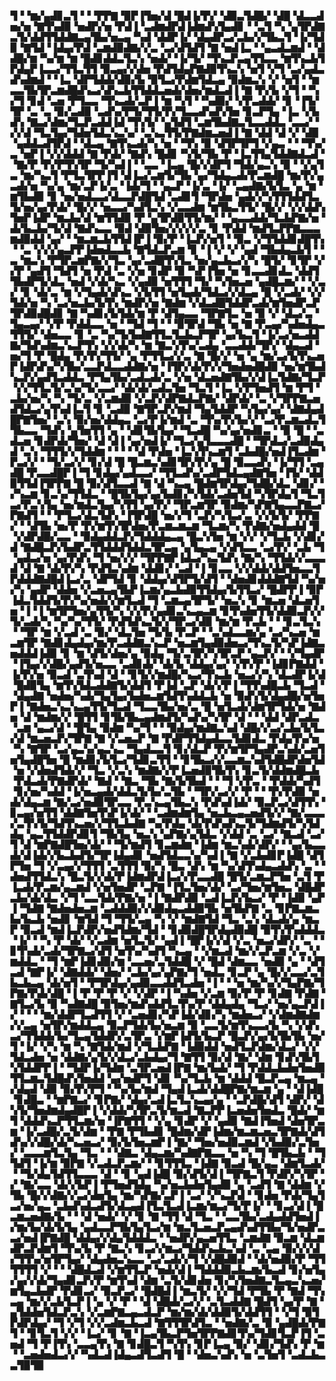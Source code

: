 ▜▝▝▆▞▄▟▊▃▜▝▝▝▛▛▇▝▉▛▐▜▅▞▟▝█▟▐▞▛▞▝▟▉▃▜▟█▞▝▟█▝▟▃▃▟▅▞▅▝▇▜▚▟▉▝▅▟▛▞▅▝▛▟▐▝▃▟▆▟▛▟▐▟▆▟▚▜▄▟▊▝▝▃▜▝▚▝▄▜▛▟▇▃▜▞▟▟▜▜▟▟▇▃▄▜▙▞▅▃▄▝▚▟▝▟▟▛▐▞▝▟▄▟▛▃▞▃▙▞▞▜▙▃▜▝▐▞▜▟▉▝▇▜▟▝▐▟▄▞▛▟▝▃▆▟▉▟▇▞▞▃▝▃▞▟▜▟▜▝▇▝▅▟▐▃▝▝▄▃▟▃▆▟▝▝▟▟█▞▆▝▚▞▆▝▆▝█▟▊▟▟▃▜▃▚▝▅▟▞▝▐▞▜▞▝▜▚▃▛▃▄▜▜▃▃▝▆▜▚▃▙▜▛▟▄▛▐▃▃▞▜▜▃▜▜▝▉▃▄▞▞▟▅▝▛▟▜▟▄▛▇▟▉▜▚▃▚▝▅▜▝▞▜▝▃▞▄▟▃▟▚▟▆▟▝▝▐▃▝▟▛▜▟▟▞▟▉▞▙▝▉▜▃▞▛▟▆▜▟▃▄▝▉▟▆▃▚▝▞▝▅▜▝▝▆▃▃▜▙▜▛▃▆▟█▟▚▃▞▟▚▃▙▜▜▟▟▃▅▟▞▟▅▞▆▟▃▟▐▝▇▝▛▞▙▝▞▜▝▝▚▞▜▝▊▟▝▃▅▝▛▜▃▃▝▜▚▃▟▞▃▛▐▝▆▝▚▜▝▝▚▟▉▞▝▞▛▃▟▟▞▝▊▝▐▜▞▜▛▝▃▝▃▝▉▞▃▟▉▝▃▟▚▞▛▜▞▜▜▞▛▞▜▃▃▟▚▟▚▜▅▝▊▃▛▜▄▝▐▃▝▞▙▟▚▝▇▃▞▟▆▞▜▃▛▃▟▟▐▟▝▜▚▜▞▝▄▜▟▜▝▃▆▜▙▟▇▃▜▃▃▟▟▃▝▃▃▞▝▞▞▟▝▜▃▜▄▞▜▟▅▜▟▃▚▃▚▞▝▃▚▃▜▜▞▛▇▟▆▃▅▟▐▝▇▝▟▟▝▟▝▞▝▟▉▝▄▟▟▃▟▜▛▟▝▝▟▃▄▝▇▜▚▃▟▞▚▝▅▝▝▜▚▝▉▝▟▜▛▜▛▜▝▞▄▃▝▝▝▜▚▞▃▝▅▛▐▝▞▞▟▟▟▝▇▝▛▟▞▝▇▟▚▝█▟▊▝▚▜▞▜▙▝▛▝▐▃▜▜▄▜▟▟▇▟▃▟▝▝▇▞▛▝▛▞▛▜▚▜▛▝▜▞▚▟▐▝▝▃▃▝▐▃▄▝█▞▞▟▛▜▝▜▟▞▄▃▚▝▉▝▝▞▄▜▃▝▆▞▚▃▜▝▛▜▃▜▛▛▐▜▝▟▐▃▞▃▆▜▞▜▙▝▄▞▜▟▄▃▟▞▛▃▆▟█▝▆▞▛▞▄▃▟▞▅▝▚▞▄▝▆▞▃▛▐▞▃▝▐▟▞▜▝▝▄▃▛▝▐▞▃▝▐▞▝▃▄▟▇▞▙▜▃▝▄▝▆▝▆▜▙▟▉▝▊▝▅▞▅▟▃▃▞▟▃▃▛▟█▜▟▝▃▟▊▜▝▜▛▟▅▝▄▟▞▞▚▜▜▜▟▟▜▃▜▞▅▞▄▞▛▟▞▝█▞▞▝▅▃▃▞▚▟▜▃▚▝▞▃▃▟▆▝▆▜▙▃▜▜▞▝█▞▞▝▞▞▟▟▚▜▅▛▐▟▛▝▆▃▙▞▟▝▆▜▜▟▉▝▛▝▄▜▛▟▉▜▜▞▆▞▝▝▄▃▃▟▟▞▜▃▙▛▇▞▅▝▟▞▙▃▙▞▜▞▟▝▇▟▚▃▃▝▉▟▝▟▉▜▅▞▞▞▞▞▃▝▊▝▛▟▟▝▆▟▜▃▛▛▇▃▃▃▆▟▉▟▟▝▄▞▝▝▆▃▆▃▙▜▜▟▐▛▐▝▉▞▛▝▐▃▛▞▅▜▝▝▉▃▝▞▜▜▟▟▊▟█▜▚▝▝▃▝▞▞▞▄▃▛▛▐▟▅▟▃▃▙▝▇▜▟▃▛▃▆▝▊▝▐▝▞▝▞▝▄▟▝▜▙▟▄▃▙▜▝▝▃▝▆▃▚▝▛▜▛▃▆▛▇▞▞▜▃▝▄▞▃▟█▜▚▜▃▝▅▞▄▃▙▃▞▞▚▝█▜▞▝▊▜▛▝▞▞▛▝▄▟▜▝▜▟▜▝▅▝▛▟▝▃▝▞▅▝▊▟▛▝▉▝▚▛▐▜▅▝▅▝▊▃▃▟▊▟▃▝▟▟▜▜▙▟▛▜▞▟▃▝▅▟▝▞▟▞▚▃▝▞▄▟▉▝▅▜▜▜▝▜▞▝▚▜▅▃▅▝▄▟█▃▆▞▝▝▞▃▞▝▊▝▟▞▃▝▆▝▞▜▄▟▞▟▚▃▝▞▙▜▜▝▅▜▄▟▞▜▟▃▞▞▟▃▄▝█▝▞▃▟▞▝▞▞▜▟▞▅▝▚▝▃▞▅▃▙▞▙▜▚▝▆▟▛▞▅▝▇▟▆▝▞▟▃▟█▜▟▟▛▃▟▞▆▜▅▟▛▃▛▜▛▟▉▟█▟▊▝▇▝▚▟▊▞▙▜▟▞▆▝▛▝▟▜▄▃▃▝▜▛▇▜▃▝▅▝▉▝▞▝▟▃▞▃▝▜▄▃▄▞▝▞▛▝▛▟▟▃▃▝▅▝▝▜▟▝▜▝▝▝▉▜▛▟▝▜▙▝▅▝▇▝▛▃▄▞▚▟▅▟▄▃▜▜▜▞▝▟▅▃▃▝▊▝▃▝▚▞▜▞▙▟▇▜▜▃▜▃▙▃▛▜▛▝▄▞▙▃▜▝▐▞▃▞▅▃▟▟▇▞▜▟▚▟▆▃▚▃▛▜▚▝▞▞▟▞▚▝▆▝▇▃▚▜▚▞▃▟▄▝▃▃▟▟▞▜▛▞▝▟▄▃▟▝▅▞▜▝▛▝█▟▄▝▛▞▛▞▜▜▞▝▄▝▛▜▜▃▞▞▃▝▇▝█▞▞▝▅▝▄▝▆▞▃▞▙▜▚▃▅▛▐▟▛▟▚▞▚▜▙▞▃▃▛▟▃▃▟▟▇▞▅▝▐▜▛▞▟▞▛▞▞▜▅▟▅▟█▟▉▝▅▞▆▜▙▟▚▃▛▞▄▟▜▃▟▟▃▝▛▜▄▜▙▞▃▟▃▟▞▃▝▞▅▝▟▃▅▟▇▜▙▞▞▟▐▃▜▟▇▞▜▃▛▝▞▞▜▜▃▜▞▃▚▞▜▞▃▃▞▝▟▞▟▞▃▟▃▜▅▝▜▃▜▝▐▃▝▞▛▜▅▟▜▝▆▝▛▜▝▃▙▞▅▞▚▝▚▝▜▞▃▝▞▃▆▟▉▝▞▃▛▞▟▛▇▟▃▛▇▞▝▟▛▟▞▝▃▝▞▜▛▛▇▃▅▟▜▟▃▞▄▜▚▟▐▃▜▝▊▝▃▟▉▝▇▜▛▃▛▞▆▟▝▜▄▜▟▟▛▝▚▜▄▞▄▞▝▟▇▟▄▟█▛▇▜▅▞▝▃▚▝▉▞▅▞▟▟▄▃▝▃▞▛▐▞▆▟▝▃▝▜▚▞▛▞▙▞▞▝▃▞▛▃▆▃▟▃▜▜▙▃▃▝▜▟▚▝▄▜▅▜▜▝▄▝▝▟▊▜▙▜▄▞▝▜▃▟█▝▚▞▄▞▅▟▊▃▝▝▉▝█▝▝▃▟▃▅▝▊▟▛▟▞▜▅▞▝▟▝▟▐▝▄▞▅▟▐▞▝▜▃▞▄▜▃▃▃▟█▝▝▜▛▟▃▞▃▟▉▟▄▟▝▃▚▝▜▜▜▞▞▜▟▟▆▝▝▝▝▝▟▝▛▟▅▝▐▃▚▜▚▃▆▜▝▃▙▟█▞▅▟▐▜▃▟▆▝▛▃▞▞▝▝▜▞▃▞▞▝▊▞▟▝█▝█▃▆▃▚▟▊▜▛▞▛▞▄▝█▝▉▃▃▟▚▝▐▞▜▜▝▃▄▟█▝▛▃▃▟█▛▐▝▜▝▊▟▄▞▄▟▃▃▞▝▜▜▃▟▚▞▃▟▛▜▟▃▄▟▇▜▅▝▐▜▞▝▟▟▉▜▜▟▐▜▛▛▇▝█▝▉▞▟▜▃▃▟▝▇▝▟▝▚▃▄▝█▟▆▜▛▟▄▞▜▟█▞▟▃▝▟▊▞▝▞▚▃▆▝▊▃▚▞▜▜▟▃▝▝█▜▙▜▄▞▄▞▙▟▊▞▚▜▟▞▃▟▅▜▟▝▚▜▛▟▄▜▝▜▃▜▃▞▛▃▚▜▄▝▅▞▆▟▃▜▄▞▚▜▜▝▄▞▛▞▝▜▛▃▆▜▛▝▉▟▆▞▚▛▇▜▄▃▃▛▇▃▞▛▇▟▜▝▝▝▛▜▃▞▟▃▜▟▚▝▐▜▛▟█▝▅▞▞▜▝▃▛▞▚▜▃▞▃▝▞▞▙▜▞▝▛▛▇▞▝▝▟▜▙▝▅▞▛▝▛▞▆▜▚▜▛▟▅▞▛▃▆▃▆▃▆▝▜▃▆▞▚▝▛▟▇▞▅▟▄▟▟▝█▝▞▟▛▟█▞▃▃▝▝▉▟▄▟▟▃▛▞▜▟▟▟▄▃▄▝█▃▚▜▅▝▆▝▞▞▝▞▜▃▙▝▞▟▊▞▟▝▇▟█▃▛▞▙▟▛▃▜▜▟▟▟▜▟▟▃▜▛▃▄▝▄▜▄▃▄▝▞▟▜▃▃▝▃▞▛▞▝▃▙▝▜▝▄▟▃▞▅▝▄▞▛▟▚▝▜▝▅▞▞▞▝▜▛▛▇▛▐▟▃▞▚▃▜▟▚▝▇▞▚▝▜▜▟▞▞▃▃▃▟▝▟▝▇▝▟▞▛▞▚▝▛▟▜▃▚▟▆▝▟▟▊▞▝▃▟▝▐▝▊▃▃▝▞▞▟▟▞▟▟▜▅▃▃▜▛▟▟▟▇▟█▟▐▃▞▃▝▟▛▜▟▝▊▝▟▟▄▞▟▜▛▜▞▟▜▝▝▟▅▟▊▟▟▟▇▜▟▝▚▞▅▞▚▝▄▟▛▝▟▟▅▝▞▃▅▃▄▜▙▛▐▃▆▞▄▃▙▟▉▜▜▟▄▞▙▜▜▃▞▝█▟▛▛▐▝▉▛▐▟▃▜▟▟▜▞▛▞▚▞▅▟▞▞▆▜▃▟▝▜▝▃▆▃▄▜▛▜▞▝▅▃▚▝▊▝▆▃▅▝▟▃▅▜▅▝▐▝▐▝▆▜▛▜▅▞▄▜▜▞▚▝▞▞▛▞▄▟▊▃▚▃▄▃▆▝▊▜▚▟▅▜▜▞▟▟▉▃▛▞▞▜▞▃▟▞▚▝▚▞▚▞▜▜▞▝▛▟▜▟▚▃▜▞▞▜▛▃▞▟▉▝▆▞▆▝▛▃▙▝▝▝▊▃▜▃▚▝▝▜▛▝▆▝▞▃▟▝▃▝▉▞▝▟▃▜▅▝▜▞▙▝▛▃▛▝▝▃▚▟▃▃▆▞▄▝▃▞▚▃▅▝▆▃▆▜▛▝▇▟▊▟▄▟▄▞▆▞▛▃▟▟▇▃▚▃▛▝▅▃▆▜▄▟▉▟▅▃▞▜▚▃▜▞▚▛▐▟▇▃▅▟▟▟▐▟▉▝▊▝▆▝▟▜▞▟▅▞▄▝▉▟▄▝▜▞▃▜▛▞▚▜▛▃▛▝▄▃▛▞▝▝▞▜▄▟▛▝▐▜▄▞▞▟█▞▄▟▜▞▅▃▃▝▃▟▊▟▞▝▟▞▙▝▟▟▄▞▄▞▝▞▛▞▛▝▐▟▊▛▇▟▟▝▐▞▛▞▅▝▉▃▟▝▃▜▚▟▝▟▝▝▊▜▞▞▆▟█▞▚▃▞▜▚▃▙▝▅▃▞▞▚▝▟▃▟▛▐▞▟▝█▟▉▜▄▝▆▜▚▜▟▃▟▟▇▜▞▟▟▜▝▛▐▟▝▃▛▝▟▞▞▛▐▝▜▜▚▟█▃▙▝▜▃▟▝▝▟▄▟▇▝▅▟▅▞▚▟▞▜▄▜▄▞▙▟▅▃▆▜▟▜▚▟▟▃▙▝▅▝▉▟▚▜▞▟▄▟█▞▅▜▅▛▐▝▇▟▅▃▚▃▚▃▄▜▜▞▜▃▟▝▜▃▃▜▙▞▅▞▃▝█▝▅▜▃▟▞▟▆▜▛▜▟▞▅▝▇▟▅▝▟▝▆▟▆▞▞▝█▜▜▝▊▜▙▜▙▃▄▟▆▟▜▞▚▟▚▞▚▜▛▝▟▝▝▝▟▟▝▟▛▃▟▃▝▃▆▝▄▃▞▟▝▝█▜▄▝▉▟▆▝▚▞▜▝▝▝▉▟▄▞▆▟▇▃▚▟▝▟█▞▞▃▞▃▙▞▙▜▃▞▟▝▆▃▅▃▛▞▜▛▇▝▇▝▞▃▅▃▛▝▇▝▛▟▛▜▜▟▄▟▃▃▜▟▊▟▃▝▛▟▄▜▚▞▅▝▚▝▇▜▛▝▃▞▄▃▚▞▄▃▚▃▝▜▄▟▃▃▜▝▊▞▟▃▛▝▛▞▆▜▛▜▄▟▛▃▚▟▞▃▅▜▅▜▄▟█▜▅▝█▝▆▟▊▞▙▜▃▞▜▟▊▃▜▜▝▝▊▜▙▃▞▞▃▃▆▃▚▟▜▟█▟▛▟▅▜▟▝▅▝▞▟▅▟▜▟▞▞▝▜▃▝▞▃▚▝▆▟▇▞▞▛▐▃▅▟▉▜▙▜▚▝▊▃▜▞▟▟▆▟█▃▙▝▛▟▃▟▞▛▇▟▛▟▞▝▇▟▝▝▇▃▝▜▙▝▇▞▙▜▙▟▝▝▝▜▝▞▛▃▝▝▛▟▟▞▚▟▜▝▊▞▅▞▚▟▟▝▐▞▅▃▄▟▞▟▟▃▜▞▙▞▃▜▙▝▝▜▛▞▃▞▞▝▛▝▝▝▛▞▛▟▉▝▅▟▞▟▄▃▆▝▇▞▃▞▅▟▉▜▛▃▃▝▛▃▚▃▄▜▙▃▚▝▛▟▚▟▐▟▞▝▉▃▛▃▞▟▜▜▚▝▊▃▄▞▅▜▜▝▟▟▇▜▅▜▚▛▐▞▟▞▝▝▃▟▆▟▆▜▄▝▅▃▙▃▄▃▅▟▜▞▞▝▇▞▃▃▃▞▃▜▚▜▞▜▟▜▚▃▅▞▞▜▜▃▙▟▇▝▚▞▛▟▄▝▟▞▛▟▚▟▚▃▜▞▜▟▆▟▜▞▚▜▟▟▄▝▄▃▜▜▟▟▛▟▊▜▝▜▙▜▄▝▅▃▚▝▄▛▇▞▄▜▟▃▝▞▟▟▝▃▝▃▞▝▇▃▟▝▃▞▜▝▟▝▆▛▇▟█▜▅▞▟▞▝▝▜▞▆▟▜▝▊▃▆▟▆▝▐▟▆▝▆▃▚▟▞▟▛▞▝▝▄▞▙▃▃▟▞▟▐▟▞▞▙▃▙▟▜▞▜▛▐▟▄▟▊▝▅▟▜▟▃▃▚▞▚▟▐▝▇▝▞▃▙▟▊▛▐▟█▝▟▜▛▜▅▝▜▝▞▃▄▞▞▜▜▜▝▃▜▜▜▝▉▞▚▝█▃▝▟▚▝▆▝▚▞▟▜▚▟▄▃▟▟▚▝▃▝▝▟▅▟▜▜▟▃▚▝█▃▜▞▞▟▞▛▐▟▆▟▛▟▐▃▞▞▛▃▃▟█▝█▜▞▃▆▃▛▜▅▝▃▜▝▛▐▃▟▞▛▃▆▞▄▃▆▟▝▞▅▜▅▟▛▝▃▛▇▝▐▜▃▜▅▞▟▞▝▃▞▜▅▞▆▜▅▃▝▟█▟▛▃▙▞▟▞▟▃▝▞▜▝▃▃▜▟▞▛▇▞▅▝▐▝▇▟▛▟▉▝▃▟▐▃▛▞▙▃▞▝▛▝▐▟▉▝▄▛▐▝▜▟▇▝▇▟▅▟▅▃▆▝▃▟▟▟▉▞▞▟▉▟▄▃▟▟▉▜▙▝▅▜▙▛▇▝▃▝▊▛▇▃▆▃▙▞▙▃▙▝▅▟▊▝▆▜▟▝▜▝▜▜▞▃▄▝▚▝▞▝▆▟▇▜▟▝▜▃▝▃▚▝▟▃▟▞▄▝▆▃▛▝▉▃▟▝▆▟▐▃▛▟▛▞▅▟▜▟▆▞▜▟▝▝▊▟▉▟█▜▛▟▄▟▉▟█▝▉▜▚▜▚▟▟▟▃▝▐▞▝▝▚▝▛▝▟▞▝▞▃▟▆▝▅▜▃▜▞▝▄▟▐▝█▛▐▞▞▟▝▞▃▝▅▃▞▟▛▞▝▃▝▝▊▜▚▟▞▃▟▞▜▛▇▃▞▟▜▝▅▜▚▞▚▟▜▝▚▃▄▝▝▞▆▃▟▝▆▞▞▃▛▃▆▝▞▃▝▞▆▟▟▃▝▝▜▝▆▛▐▟▊▟▉▞▆▝▃▃▅▞▃▜▟▟█▝▞▝█▟▝▟▆▃▃▝▅▟▉▝▄▝▝▟▜▃▟▝▇▛▐▞▝▟▇▟▟▞▝▟▅▞▝▃▙▞▄▞▄▛▇▞▜▝▅▟▃▝▊▃▛▝▄▝█▞▞▃▃▞▃▜▙▃▙▃▄▝▟▞▅▜▝▝▛▜▛▟▄▞▄▟▉▃▃▟▟▜▃▟▅▝▐▝▝▝▅▝▆▞▚▞▞▜▄▛▇▞▜▛▇▞▛▟▞▟█▝▐▝▛▝▛▝▛▝▞▝▞▟▛▝▐▝▚▟▅▝▞▃▆▝▉▞▛▝▛▝▊▟▇▝▛▟▇▝▇▜▃▞▙▝▉▝▚▟▇▟█▝▉▜▅▞▆▟▚▟▟▜▃▜▚▞▛▝▟▟▄▟▄▝▜▃▞▝▅▞▄▃▛▟▐▞▝▝▝▝▆▞▟▟▛▜▃▟▜▜▝▞▝▃▅▟▊▞▚▛▐▟▞▟▊▞▚▝▆▟▅▃▞▝▞▟▆▟▇▟▆▞▞▃▄▝▅▜▛▞▆▟▟▃▄▝▉▃▛▜▟▞▙▞▅▃▆▝▉▝▃▃▜▞▆▜▚▃▃▞▙▝▚▝▞▟▚▃▞▜▜▟▟▞▙▞▜▃▄▜▟▟▛▞▃▜▛▃▝▞▆▛▐▟▜▞▙▃▛▝█▃▛▞▄▞▙▜▙▜▙▝▅▞▜▝▐▞▝▞▚▝▆▝▚▝▇▜▟▞▆▟▝▞▜▃▙▛▇▝▐▟▉▟▟▝▅▟▜▃▛▟▆▞▟▃▞▝▞▞▜▟▃▟▅▝▅▝▟▟▇▞▄▜▞▞▟▃▞▃▙▟▄▞▜▝▇▜▜▝▉▞▟▝▇▞▝▟▆▝▊▟▚▜▙▜▚▜▟▟▛▛▐▝▝▜▟▛▐▞▜▟▆▝▃▜▛▃▅▟▐▛▇▝▆▞▙▟▞▝▜▝▛▟▟▃▙▟▅▜▅▟▉▜▜▃▆▃▜▟█▟▚▜▅▟▟▝▄▞▅▟▛▜▝▟▊▝▚▞▜▃▙▝▆▝▟▟▟▝█▃▛▃▄▝▆▃▄▝▞▟▄▟▝▟▉▝▉▞▛▞▛▜▝▝▚▞▙▞▆▟▝▜▄▟▐▃▟▞▟▟█▛▇▞▆▃▆▝▄▝▝▟▐▟█▝▊▟█▃▝▝▆▛▇▃▞▝▊▛▇▞▝▟▄▞▃▟▐▃▜▃▚▃▄▞▄▝▝▃▛▟█▞▟▜▝▟▛▞▝▟▚▜▞▜▅▟▆▟▄▟█▛▐▝▞▟▟▞▚▜▛▃▜▞▆▃▟▝▇▃▛▛▐▃▅▟▅▜▅▟▃▝█▟▞▝▆▜▝▟▟▟▚▃▛▜▜▃▆▞▅▝▐▛▇▜▜▝▝▞▄▝▊▟▛▝▞▝▄▟▉▝▇▟▐▜▅▟▝▟▅▜▛▃▆▝▐▞▃▟█▞▃▜▞▟▆▝▝▛▇▝▛▜▙▟▊▝█▟▆▞▟▛▐▟▆▞▆▃▆▃▅▃▜▛▇▟▞▟▜▟▚▞▞▟█▞▟▞▚▃▅▃▞▝▉▞▙▜▅▃▆▛▐▝▇▞▝▜▅▞▅▟▉▃▆▟▝▞▙▟▉▞▃▜▅▞▝▃▃▃▆▜▃▜▄▝▜▃▝▝▝▟▇▃▝▟▄▃▆▞▚▟▇▛▇▃▃▝▅▝▚▝▜▝█▜▙▃▙▝▝▜▜▟▜▝▐▞▆▝▉▛▇▝▞▃▟▃▛▃▆▞▝▝▊▜▜▜▃▝▐▟▇▝▉▃▟▝█▞▄▃▝▟▆▜▃▟▞▝▝▜▞▟▄▜▟▜▜▃▃▃▝▟▝▝▊▝▄▟▐▟█▝▉▞▟▜▞▟▐▝▜▛▇▃▜▝▛▟▛▞▚▜▛▝▞▝▇▞▃▃▝▟▞▞▙▛▐▝▛▜▅▟▜▟▄▝▚▞▅▃▙▟▅▜▄▟▉▝▄▝▃▟▜▝▇▝▟▟▆▝▞▜▙▝█▞▞▟▇▞▞▃▞▟▅▜▄▝▆▞▚▛▇▞▃▛▐▝▃▞▝▞▚▃▛▟▝▝▊▟▅▝▛▟▞▜▄▜▃▞▅▞▄▃▝▃▙▟▚▟▃▟▜▞▟▃▄▟▐▜▃▜▃▟▐▃▆▞▆▃▞▜▞▛▐▞▝▝▊▃▞▟▐▝█▃▆▃▅▟▇▞▙▝▝▝▟▝▅▟▞▝▞▝▊▝▇▝▜▜▝▟▝▜▃▝▝▃▃▜▙▞▃▟▄▟▟▜▅▟▐▞▆▞▙▞▟▞▙▜▄▝▄▟▃▃▛▜▙▜▄▜▃▞▆▝▆▃▜▃▅▃▛▃▄▟▚▟▜▜▙▞▜▞▅▟▛▃▃▞▅▟▐▛▇▟█▝▟▟▄▞▞▟▄▜▟▟▟▃▝▝▅▟▛▞▄▃▅▜▜▃▝▃▆▟▇▝▉▃▆▝▟▃▆▟▛▃▛▟▆▜▝▜▚▞▙▝▛▝▇▃▚▝▊▃▞▞▆▃▞▜▟▟▚▃▙▃▚▟▝▃▝▃▄▝▉▞▞▞▟▞▜▜▚▞▅▜▛▜▄▞▝▟▄▟▅▃▚▃▃▝▃▞▃▟▞▞▜▝▞▟█▟▉▟▝▝▟▞▅▟▉▞▛▝▜▜▜▜▜▜▝▞▝▝▝▟█▟▃▟▝▞▆▜▜▃▛▝▅▟▞▟▐▝▜▟▟▟▉▃▙▃▆▞▙▃▟▝▊▞▅▜▄▞▄▞▞▟▞▜▄▟▊▃▛▞▛▝▆▜▚▟▝▟▆▝▃▜▞▟▊▟▅▝▊▞▚▜▅▟▇▃▜▃▄▃▚▃▅▞▆▜▄▃▙▟▛▝▛▟▊▃▞▝▉▃▛▃▞▝█▟█▟▐▝▆▃▜▞▝▞▞▜▟▝▛▜▙▝▛▝▇▟▝▜▚▃▄▝▆▞▞▃▙▜▃▛▐▝▄▝▞▝▛▝▝▟▝▟█▟▞▃▞▞▝▃▜▃▟▟▇▝█▟▜▝▄▞▛▝▇▝▄▜▟▟▅▜▟▃▛▃▚▝▞▃▆▛▇▃▄▃▟▃▛▝▆▞▆▞▟▞▟▟▉▜▞▟▟▜▜▝▝▞▜▝▉▜▛▟▛▟▄▞▝▜▝▞▜▝▞▞▃▟▆▃▙▃▟▝▇▜▜▜▛▟▜▃▝▝▅▟▇▞▃▝▉▝▄▟█▟▞▛▇▜▝▝▊▜▃▜▝▞▞▝▐▃▞▝▊▝▇▝▐▃▄▜▙▃▛▜▅▜▛▛▇▟▊▜▚▞▜▟▊▜▃▛▐▜▝▃▅▟▝▜▝▛▐▜▚▝▃▃▄▜▚▝▇▝▊▟█▃▜▝▚▜▚▝▊▛▐▃▄▝▉▞▝▟▊▞▜▟▚▝▛▝▆▝▝▃▅▟▅▟▃▞▞▝▚▟▃▟▐▟▄▃▟▜▃▟▜▝█▝▝▟▅▃▚▟▚▝▅▝▃▜▅▜▝▃▟▃▙▃▃▜▉▜▉
